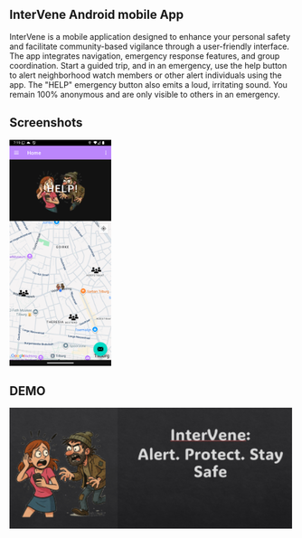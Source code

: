 ## InterVene Android mobile App

InterVene is a mobile application designed to enhance your personal safety and facilitate community-based vigilance through a user-friendly interface. The app integrates navigation, emergency response features, and group coordination. 
Start a guided trip, and in an emergency, use the help button to alert neighborhood watch members or other alert individuals using the app. The "HELP" emergency button also emits a loud, irritating sound.
You remain 100% anonymous and are only visible to others in an emergency.

## Screenshots
<img src="./README_CONTENT/screenshot_distress.png" alt="App screenshot" height="400"/>

## DEMO
<a href="https://www.youtube.com/watch?v=k_v6BY9r834&ab_channel=FrankPolman" target="_blank">
  <img src="./README_CONTENT/video-thumbnail.png" alt="App Demo Thumbnail" width="500">
</a>
